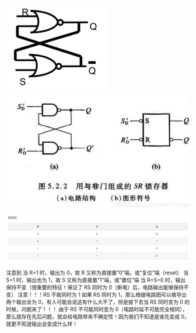 ![200](https://raw.githubusercontent.com/acdefg/cdn/main/obsidian/20230510092611.png)

![300](https://raw.githubusercontent.com/acdefg/cdn/main/obsidian/20230510092629.png)

![](https://raw.githubusercontent.com/acdefg/cdn/main/obsidian/20230510092538.png)

注意到
当 R=1 时，输出为 0，故 R 又称为直接置“0”端，或“复位”端（reset）
当 S=1 时，输出也为 1，故 S 又称为直接置“1”端，或“置位”端
当 R=S=0 时，输出保持不变（很重要的特征！保证了 RS 同时为 0（断电）后，电路输出能够保持不变）
注意！！！RS 不能同时为 1
如果 RS 同时为 1，那么根据电路图可以推导出两个输出全为 0，有人可能会说这有什么大不了，但是接下去当 RS 同时变为 0 的时候，问题来了！！！
由于 RS 不可能同时变为 0（电路时延不可能完全相同），那么就存在先后问题，就会给电路带来不确定性！因为我们不知道是谁先变成 0，就更不知道输出会变成什么样！

